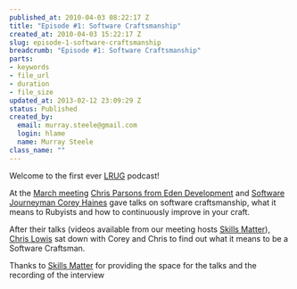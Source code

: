 ```yaml
--- 
published_at: 2010-04-03 08:22:17 Z
title: "Episode #1: Software Craftsmanship"
created_at: 2010-04-03 15:22:17 Z
slug: episode-1-software-craftsmanship
breadcrumb: "Episode #1: Software Craftsmanship"
parts: 
- keywords
- file_url
- duration
- file_size
updated_at: 2013-02-12 23:09:29 Z
status: Published
created_by: 
  email: murray.steele@gmail.com
  login: hlame
  name: Murray Steele
class_name: ""
---
```


Welcome to the first ever <a href="http://lrug.org/">LRUG</a> podcast!

At the <a href="http://lrug.org/meetings/2010/02/19/march-2010-meeting/">March meeting</a> <a href="http://www.edendevelopment.co.uk">Chris Parsons from Eden Development</a> and <a href="http://www.coreyhaines.com/">Software Journeyman Corey Haines</a> gave talks on software craftsmanship, what it means to Rubyists and how to continuously improve in your craft. 

After their talks (videos available from our meeting hosts <a href="http://skillsmatter.com/event/ajax-ria/software-craftsmanship">Skills Matter</a>), <a href="http://blog.chrislowis.co.uk/">Chris Lowis</a> sat down with Corey and Chris to find out what it means to be a Software Craftsman. 

Thanks to <a href="http://skillsmatter.com/">Skills Matter</a> for providing the space for the talks and the recording of the interview
